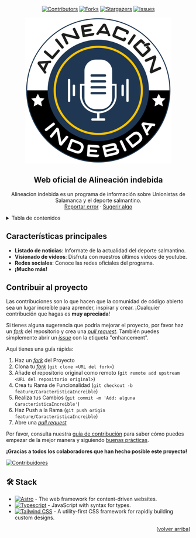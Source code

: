<a name="readme-top"></a>

<div align="center">

[![Contributors][contributors-shield]][contributors-url]
[![Forks][forks-shield]][forks-url]
[![Stargazers][stars-shield]][stars-url]
[![Issues][issues-shield]][issues-url]

<a href="https://github.com/adriandpdev/AlineacionIndebida">
  <img src="./public/img/Logo.png" alt="Logo" width="400" />
</a>

## Web oficial de Alineación indebida

Alineacion indebida es un programa de información sobre Unionistas de Salamanca y el deporte salmantino.\
[Reportar error](https://github.com/adriandpdev/AlineacionIndebida/issues) · [Sugerir algo](https://github.com/adriandpdev/AlineacionIndebida/issues)

</div>

<details>
<summary>Tabla de contenidos</summary>

- [Web oficial de Alineación indebida](#web-oficial-de-alineación-indebida)
- [Características principales](#características-principales)
- [Contribuir al proyecto](#contribuir-al-proyecto)
- [🛠️ Stack](#️-stack)

</details>

## Características principales

- **Listado de noticias**: Informate de la actualidad del deporte salmantino.
- **Visionado de videos**: Disfruta con nuestros últimos videos de youtube.
- **Redes sociales**: Conoce las redes oficiales del programa.
- **¡Mucho más!**

## Contribuir al proyecto

Las contribuciones son lo que hacen que la comunidad de código abierto sea un lugar increíble para aprender, inspirar y crear. ¡Cualquier contribución que hagas es **muy apreciada**!

Si tienes alguna sugerencia que podría mejorar el proyecto, por favor haz un [_fork_](https://github.com/adriandpdev/AlineacionIndebida/fork) del repositorio y crea una [_pull request_](https://github.com/adriandpdev/AlineacionIndebida/pulls). También puedes simplemente abrir un [_issue_](https://github.com/adriandpdev/AlineacionIndebida/issues) con la etiqueta "enhancement".

Aquí tienes una guía rápida:

1. Haz un [_fork_](https://github.com/adriandpdev/AlineacionIndebida/fork) del Proyecto
2. Clona tu [_fork_](https://github.com/adriandpdev/AlineacionIndebida/fork) (`git clone <URL del fork>`)
3. Añade el repositorio original como remoto (`git remote add upstream <URL del repositorio original>`)
4. Crea tu Rama de Funcionalidad (`git checkout -b feature/CaracteristicaIncreible`)
5. Realiza tus Cambios (`git commit -m 'Add: alguna CaracterísticaIncreible'`)
6. Haz Push a la Rama (`git push origin feature/CaracteristicaIncreible`)
7. Abre una [_pull request_](https://github.com/adriandpdev/AlineacionIndebida/pulls)

Por favor, consulta nuestra [guía de contribución](https://github.com/adriandpdev/AlineacionIndebida/blob/master/CONTRIBUTING.md) para saber cómo puedes empezar de la mejor manera y siguiendo [buenas prácticas](https://github.com/adriandpdev/AlineacionIndebida/blob/main/CONTRIBUTING.md#buenas-prácticas-).

**¡Gracias a todos los colaboradores que han hecho posible este proyecto!**

[![Contribuidores](https://contrib.rocks/image?repo=adriandpdev/AlineacionIndebida)](https://github.com/adriandpdev/AlineacionIndebida/graphs/contributors)

## 🛠️ Stack

- [![Astro][astro-badge]][astro-url] - The web framework for content-driven websites.
- [![Typescript][typescript-badge]][typescript-url] - JavaScript with syntax for types.
- [![Tailwind CSS][tailwind-badge]][tailwind-url] - A utility-first CSS framework for rapidly building custom designs.

<p align="right">(<a href="#readme-top">volver arriba</a>)</p>

[astro-url]: https://astro.build/
[typescript-url]: https://www.typescriptlang.org/
[tailwind-url]: https://tailwindcss.com/
[animations-url]: https://tailwindcss-animations.vercel.app/
[astro-badge]: https://img.shields.io/badge/Astro-fff?style=for-the-badge&logo=astro&logoColor=bd303a&color=352563
[typescript-badge]: https://img.shields.io/badge/Typescript-007ACC?style=for-the-badge&logo=typescript&logoColor=white&color=blue
[tailwind-badge]: https://img.shields.io/badge/Tailwind-ffffff?style=for-the-badge&logo=tailwindcss&logoColor=38bdf8
[contributors-shield]: https://img.shields.io/github/contributors/adriandpdev/AlineacionIndebida.svg?style=for-the-badge
[contributors-url]: https://github.com/adriandpdev/AlineacionIndebida/graphs/contributors
[forks-shield]: https://img.shields.io/github/forks/adriandpdev/AlineacionIndebida.svg?style=for-the-badge
[forks-url]: https://github.com/adriandpdev/AlineacionIndebida/network/members
[stars-shield]: https://img.shields.io/github/stars/adriandpdev/AlineacionIndebida.svg?style=for-the-badge
[stars-url]: https://github.com/adriandpdev/AlineacionIndebida/stargazers
[issues-shield]: https://img.shields.io/github/issues/adriandpdev/AlineacionIndebida.svg?style=for-the-badge
[issues-url]: https://github.com/adriandpdev/AlineacionIndebida/issues
